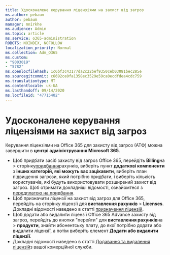 ```yaml
---
title: Удосконалене керування ліцензіями на захист від загроз
ms.author: pebaum
author: pebaum
manager: mnirkhe
ms.audience: Admin
ms.topic: article
ms.service: o365-administration
ROBOTS: NOINDEX, NOFOLLOW
localization_priority: Normal
ms.collection: Adm_O365
ms.custom:
- "9003019"
- "5782"
ms.openlocfilehash: 1c6bf3c43177da2c22bef9350ceb03081bec285e
ms.sourcegitcommit: c6692ce0fa1358ec3529e59ca0ecdfdea4cdc759
ms.translationtype: MT
ms.contentlocale: uk-UA
ms.lasthandoff: 09/14/2020
ms.locfileid: "47715402"
---
```

# <a name="advanced-threat-protection-license-management"></a>Удосконалене керування ліцензіями на захист від загроз

Керування ліцензіями на Office 365 для захисту від загроз (АТФ) можна завершити в  **центрі адміністрування Microsoft 365**.

- Щоб придбати засіб захисту від загроз Office 365, перейдіть **Billing**на  >  сторінку[придбання](https://go.microsoft.com/fwlink/p/?linkid=868433)рахунків, виберіть пункт **додаткові компоненти** з **інших категорій, які можуть вас зацікавити**, виберіть план підвищення загрози, який потрібно придбати, і виберіть кількість користувачів, які будуть використовувати розширений захист від загроз. Щоб отримати докладніші відомості, ознайомтеся з [передплатою на придбання](https://docs.microsoft.com/microsoft-365/commerce/subscriptions/upgrade-to-different-plan).
- Щоб призначити ліцензії на захист від загроз для Office 365, перейдіть на сторінку ліцензії для **виставлення рахунків**  >  **Licenses**. Докладні відомості наведено в статті  [призначення ліцензій](https://docs.microsoft.com/microsoft-365/admin/manage/assign-licenses-to-users).  
- Щоб додати або видалити ліцензії Office 365 Advance захисту від загроз, перейдіть до кнопки "перейти" для **виставлення рахунків**на  >  **продукти**, знайти абонентську плату, до якої потрібно додати або видалити ліцензії, а потім виберіть елемент **Додати або видалити ліцензії**.  
- Докладні відомості наведено в статті [Додавання та видалення ліцензій](https://docs.microsoft.com/microsoft-365/commerce/licenses/buy-licenses?view=o365-worldwide#add-or-remove-licenses-for-your-business-subscription)з вашої комерційної служби.
